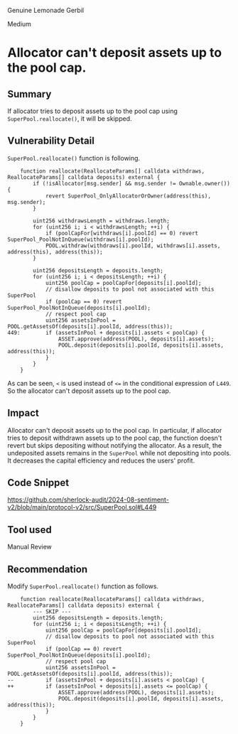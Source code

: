 Genuine Lemonade Gerbil

Medium

# Allocator can't deposit assets up to the pool cap.

## Summary
If allocator tries to deposit assets up to the pool cap using `SuperPool.reallocate()`, it will be skipped.

## Vulnerability Detail
`SuperPool.reallocate()` function is following.
```solidity
    function reallocate(ReallocateParams[] calldata withdraws, ReallocateParams[] calldata deposits) external {
        if (!isAllocator[msg.sender] && msg.sender != Ownable.owner()) {
            revert SuperPool_OnlyAllocatorOrOwner(address(this), msg.sender);
        }

        uint256 withdrawsLength = withdraws.length;
        for (uint256 i; i < withdrawsLength; ++i) {
            if (poolCapFor[withdraws[i].poolId] == 0) revert SuperPool_PoolNotInQueue(withdraws[i].poolId);
            POOL.withdraw(withdraws[i].poolId, withdraws[i].assets, address(this), address(this));
        }

        uint256 depositsLength = deposits.length;
        for (uint256 i; i < depositsLength; ++i) {
            uint256 poolCap = poolCapFor[deposits[i].poolId];
            // disallow deposits to pool not associated with this SuperPool
            if (poolCap == 0) revert SuperPool_PoolNotInQueue(deposits[i].poolId);
            // respect pool cap
            uint256 assetsInPool = POOL.getAssetsOf(deposits[i].poolId, address(this));
449:        if (assetsInPool + deposits[i].assets < poolCap) {
                ASSET.approve(address(POOL), deposits[i].assets);
                POOL.deposit(deposits[i].poolId, deposits[i].assets, address(this));
            }
        }
    }
```
As can be seen, `<` is used instead of `<=` in the conditional expression of `L449`.
So the allocator can't deposit assets up to the pool cap.

## Impact
Allocator can't deposit assets up to the pool cap.
In particular, if allocator tries to deposit withdrawn assets up to the pool cap, the function doesn't revert but skips depositing without notifying the allocator. As a result, the undeposited assets remains in the `SuperPool` while not depositing into pools. It decreases the capital efficiency and reduces the users' profit.

## Code Snippet
https://github.com/sherlock-audit/2024-08-sentiment-v2/blob/main/protocol-v2/src/SuperPool.sol#L449

## Tool used

Manual Review

## Recommendation
Modify `SuperPool.reallocate()` function as follows.
```solidity
    function reallocate(ReallocateParams[] calldata withdraws, ReallocateParams[] calldata deposits) external {
        --- SKIP ---
        uint256 depositsLength = deposits.length;
        for (uint256 i; i < depositsLength; ++i) {
            uint256 poolCap = poolCapFor[deposits[i].poolId];
            // disallow deposits to pool not associated with this SuperPool
            if (poolCap == 0) revert SuperPool_PoolNotInQueue(deposits[i].poolId);
            // respect pool cap
            uint256 assetsInPool = POOL.getAssetsOf(deposits[i].poolId, address(this));
--          if (assetsInPool + deposits[i].assets < poolCap) {
++          if (assetsInPool + deposits[i].assets <= poolCap) {
                ASSET.approve(address(POOL), deposits[i].assets);
                POOL.deposit(deposits[i].poolId, deposits[i].assets, address(this));
            }
        }
    }
```
